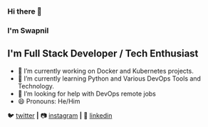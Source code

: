 ### Hi there 👋
### I'm Swapnil 
## I'm Full Stack Developer / Tech Enthusiast


- 🔭 I’m currently working on Docker and Kubernetes projects.
- 🌱 I’m currently learning Python and Various DevOps Tools and Technology.
- 🤔 I’m looking for help with DevOps remote jobs
- 😄 Pronouns: He/Him

🐦 [twitter][twitter] **|** 
📷 [instagram][instagram] **|** 
👔 [linkedin][linkedin]

[twitter]: https://twitter.com/Swapnil12381855
[instagram]: https://instagram.com/swapnilwadhankar_1999
[linkedin]: https://linkedin.com/in/swapnil-wadhankar-7751b1178


